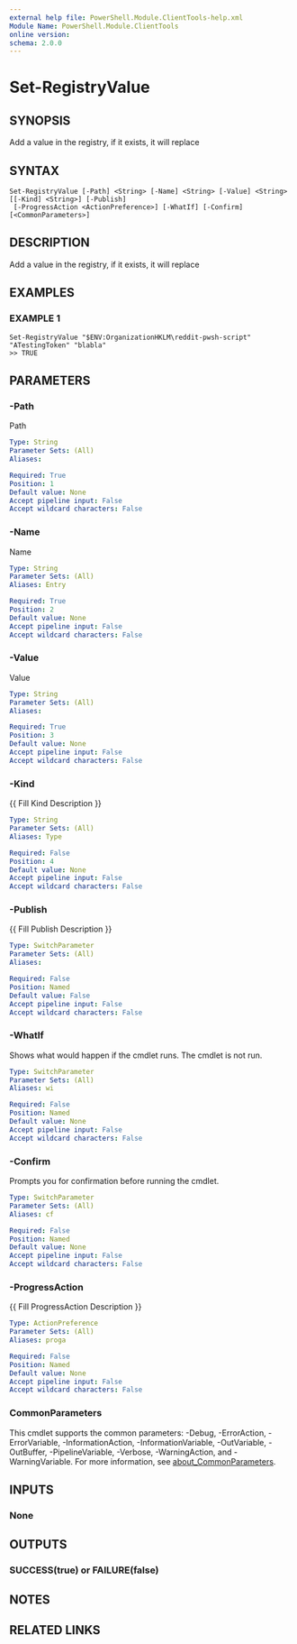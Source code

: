```yaml
---
external help file: PowerShell.Module.ClientTools-help.xml
Module Name: PowerShell.Module.ClientTools
online version:
schema: 2.0.0
---
```


# Set-RegistryValue

## SYNOPSIS
Add a value in the registry, if it exists, it will replace

## SYNTAX

```
Set-RegistryValue [-Path] <String> [-Name] <String> [-Value] <String> [[-Kind] <String>] [-Publish]
 [-ProgressAction <ActionPreference>] [-WhatIf] [-Confirm] [<CommonParameters>]
```

## DESCRIPTION
Add a value in the registry, if it exists, it will replace

## EXAMPLES

### EXAMPLE 1
```
Set-RegistryValue "$ENV:OrganizationHKLM\reddit-pwsh-script" "ATestingToken" "blabla"
>> TRUE
```

## PARAMETERS

### -Path
Path

```yaml
Type: String
Parameter Sets: (All)
Aliases:

Required: True
Position: 1
Default value: None
Accept pipeline input: False
Accept wildcard characters: False
```

### -Name
Name

```yaml
Type: String
Parameter Sets: (All)
Aliases: Entry

Required: True
Position: 2
Default value: None
Accept pipeline input: False
Accept wildcard characters: False
```

### -Value
Value

```yaml
Type: String
Parameter Sets: (All)
Aliases:

Required: True
Position: 3
Default value: None
Accept pipeline input: False
Accept wildcard characters: False
```

### -Kind
{{ Fill Kind Description }}

```yaml
Type: String
Parameter Sets: (All)
Aliases: Type

Required: False
Position: 4
Default value: None
Accept pipeline input: False
Accept wildcard characters: False
```

### -Publish
{{ Fill Publish Description }}

```yaml
Type: SwitchParameter
Parameter Sets: (All)
Aliases:

Required: False
Position: Named
Default value: False
Accept pipeline input: False
Accept wildcard characters: False
```

### -WhatIf
Shows what would happen if the cmdlet runs.
The cmdlet is not run.

```yaml
Type: SwitchParameter
Parameter Sets: (All)
Aliases: wi

Required: False
Position: Named
Default value: None
Accept pipeline input: False
Accept wildcard characters: False
```

### -Confirm
Prompts you for confirmation before running the cmdlet.

```yaml
Type: SwitchParameter
Parameter Sets: (All)
Aliases: cf

Required: False
Position: Named
Default value: None
Accept pipeline input: False
Accept wildcard characters: False
```

### -ProgressAction
{{ Fill ProgressAction Description }}

```yaml
Type: ActionPreference
Parameter Sets: (All)
Aliases: proga

Required: False
Position: Named
Default value: None
Accept pipeline input: False
Accept wildcard characters: False
```

### CommonParameters
This cmdlet supports the common parameters: -Debug, -ErrorAction, -ErrorVariable, -InformationAction, -InformationVariable, -OutVariable, -OutBuffer, -PipelineVariable, -Verbose, -WarningAction, and -WarningVariable. For more information, see [about_CommonParameters](http://go.microsoft.com/fwlink/?LinkID=113216).

## INPUTS

### None
## OUTPUTS

### SUCCESS(true) or FAILURE(false)
## NOTES

## RELATED LINKS
